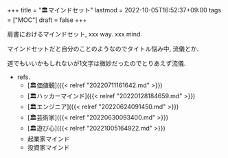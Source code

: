 +++
title = "🏛マインドセット"
lastmod = 2022-10-05T16:52:37+09:00
tags = ["MOC"]
draft = false
+++

肩書におけるマインドセット, xxx way. xxx mind.

マインドセットだと自分のことのようなのでタイトル悩み中, 流儀とか.

道でもいいかもしれないが1文字は微妙だったのでとりあえず流儀.

-   refs.
    -   [🏛価値観]({{< relref "20220711161642.md" >}})
    -   [🏛ハッカーマインド]({{< relref "20220128184659.md" >}})
    -   [🏛エンジニア]({{< relref "20220624091450.md" >}})
    -   [🏛芸術家]({{< relref "20220630093400.md" >}})
    -   [🏛遊び心]({{< relref "20221005164922.md" >}})
    -   起業家マインド
    -   投資家マインド
